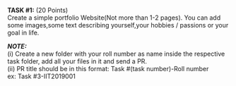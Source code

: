 **TASK #1:**  (20 Points)     
Create a simple portfolio Website(Not more than 1-2 pages). 
You can add some images,some text describing yourself,your hobbies / passions or your goal in life. 

  
**_NOTE:_**  
(i) Create a new folder with your roll number as name inside the respective task folder, add all your files in it and send a PR.  
(ii) PR title should be in this format: Task #(task number)-Roll number   
     ex: Task #3-IIT2019001


